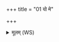+++
title = "01 यो मे"

+++
<details><summary>मूलम् (WS)</summary>

यो मे भूतिमनामयद्वित्तमायुर्जिघाँसति ।  
इन्द्रश्च तस्मा अग्निश्च दिवो अश्मानमस्यताम् ॥ १ ॥
</details>
